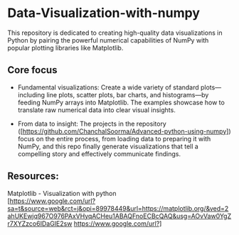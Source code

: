 # Data-Visualization-with-numpy

This repository is dedicated to creating high-quality data visualizations in Python by pairing the powerful numerical capabilities of NumPy with popular plotting libraries like Matplotlib.

## Core focus

- Fundamental visualizations: Create a wide variety of standard plots—including line plots, scatter plots, bar charts, and histograms—by feeding NumPy arrays into Matplotlib. The examples showcase how to translate raw numerical data into clear visual insights.
  
- From data to insight: The projects in the repository ([https://github.com/ChanchalSoorma/Advanced-python-using-numpy]) focus on the entire process, from loading data to preparing it with NumPy, and this repo finally generate visualizations that tell a compelling story and effectively communicate findings.

## Resources:

Matplotlib - Visualization with python <br/>
[https://www.google.com/url?sa=t&source=web&rct=j&opi=89978449&url=https://matplotlib.org/&ved=2ahUKEwjq967O976PAxVHyqACHeu1ABAQFnoECBcQAQ&usg=AOvVaw0YgZr7XYZzco6IDaGIE2sw
https://www.google.com/url?]
